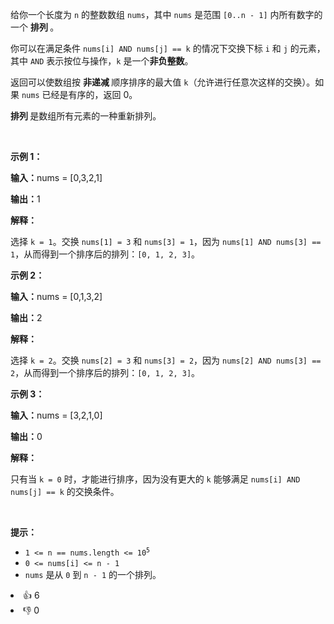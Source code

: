 <p>给你一个长度为 <code>n</code> 的整数数组 <code>nums</code>，其中 <code>nums</code> 是范围 <code>[0..n - 1]</code> 内所有数字的一个&nbsp;<strong>排列&nbsp;</strong>。</p>

<p>你可以在满足条件 <code>nums[i] AND nums[j] == k</code> 的情况下交换下标&nbsp;<code>i</code> 和 <code>j</code> 的元素，其中 <code>AND</code> 表示按位与操作，<code>k</code> 是一个<strong>非负整数</strong>。</p>

<p>返回可以使数组按&nbsp;<strong>非递减&nbsp;</strong>顺序排序的最大值 <code>k</code>（允许进行任意次这样的交换）。如果 <code>nums</code> 已经是有序的，返回 0。</p>

<p><strong>排列&nbsp;</strong>是数组所有元素的一种重新排列。</p>

<p>&nbsp;</p>

<p><strong class="example">示例 1：</strong></p>

<div class="example-block"> 
 <p><strong>输入：</strong><span class="example-io">nums = [0,3,2,1]</span></p> 
</div>

<p><strong>输出：</strong><span class="example-io">1</span></p>

<p><strong>解释：</strong></p>

<p>选择 <code>k = 1</code>。交换 <code>nums[1] = 3</code> 和 <code>nums[3] = 1</code>，因为 <code>nums[1] AND nums[3] == 1</code>，从而得到一个排序后的排列：<code>[0, 1, 2, 3]</code>。</p>

<p><strong class="example">示例 2：</strong></p>

<div class="example-block"> 
 <p><strong>输入：</strong><span class="example-io">nums = [0,1,3,2]</span></p> 
</div>

<p><strong>输出：</strong><span class="example-io">2</span></p>

<p><strong>解释：</strong></p>

<p>选择 <code>k = 2</code>。交换 <code>nums[2] = 3</code> 和 <code>nums[3] = 2</code>，因为 <code>nums[2] AND nums[3] == 2</code>，从而得到一个排序后的排列：<code>[0, 1, 2, 3]</code>。</p>

<p><strong class="example">示例 3：</strong></p>

<div class="example-block"> 
 <p><strong>输入：</strong><span class="example-io">nums = [3,2,1,0]</span></p> 
</div>

<p><strong>输出：</strong><span class="example-io">0</span></p>

<p><strong>解释：</strong></p>

<p>只有当 <code>k = 0</code> 时，才能进行排序，因为没有更大的 <code>k</code> 能够满足 <code>nums[i] AND nums[j] == k</code> 的交换条件。</p>

<p>&nbsp;</p>

<p><strong>提示：</strong></p>

<ul> 
 <li><code>1 &lt;= n == nums.length &lt;= 10<sup>5</sup></code></li> 
 <li><code>0 &lt;= nums[i] &lt;= n - 1</code></li> 
 <li><code>nums</code> 是从 <code>0</code> 到 <code>n - 1</code> 的一个排列。</li> 
</ul>

<div><li>👍 6</li><li>👎 0</li></div>